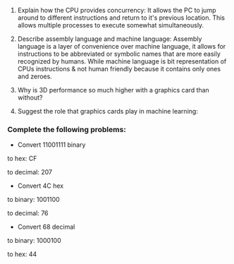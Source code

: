 <!-- Answers to the Short Answer Essay Questions go here -->

1. Explain how the CPU provides concurrency:
    It allows the PC to jump around to different instructions and return to it's previous location. This allows multiple processes to execute somewhat simultaneously.

2. Describe assembly language and machine language:
    Assembly language is a layer of convenience over machine language, it allows for instructions to be abbreviated or symbolic names that are more easily recognized by humans.
    While machine language is bit representation of CPUs instructions & not human friendly because it contains only ones and zeroes.

3. Why is 3D performance so much higher with a graphics card than without?


4. Suggest the role that graphics cards play in machine learning:


### Complete the following problems:

* Convert 11001111 binary

to hex: CF

to decimal: 207

* Convert 4C hex

to binary: 1001100

to decimal: 76

* Convert 68 decimal

to binary: 1000100

to hex: 44